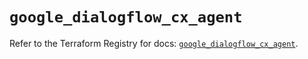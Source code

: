 # `google_dialogflow_cx_agent`

Refer to the Terraform Registry for docs: [`google_dialogflow_cx_agent`](https://registry.terraform.io/providers/hashicorp/google/6.19.0/docs/resources/dialogflow_cx_agent).
